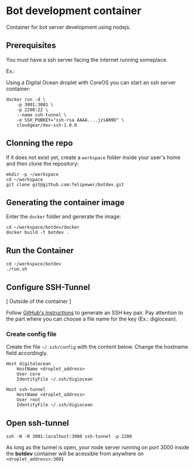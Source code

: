# Bot development container

Container for bot server development using nodejs.

## Prerequisites

You must have a ssh server facing the internet running someplace.

Ex.:

Using a Digital Ocean droplet with CoreOS you can start an ssh server container:

```
docker run -d \
    -p 3001:3001 \
    -p 2200:22 \
    --name ssh-tunnel \
    -e SSH_PUBKEY="ssh-rsa AAAA....jzsAN9D" \
    cloudgear/dev-ssh:1.0.0
```

## Clonning the repo

If it does not exist yet, create a `workspace` folder inside your user's home and then clone the repository:

```
mkdir -p ~/workspace
cd ~/workspace
git clone git@github.com:felipewer/botdev.git
```

## Generating the container image

Enter the `docker` folder and generate the image:

```
cd ~/workspace/botdev/docker
docker build -t botdev .
```

## Run the Container

```
cd ~/workspace/botdev
./run.sh
```

## Configure SSH-Tunnel

[ Outside of the container ]

Follow [GitHub's instructions](https://help.github.com/articles/generating-a-new-ssh-key-and-adding-it-to-the-ssh-agent/) to generate an SSH key pair. Pay attention to the part where you can choose a file name for the key (Ex.: digiocean).

### Create config file

Create the file `~/.ssh/config` with the content below. Change the hostname field accordingly.

```
Host digitalocean
    HostName <droplet_address>
    User core
    IdentityFile ~/.ssh/digiocean

Host ssh-tunnel
    HostName <droplet_address>
    User root
    IdentityFile ~/.ssh/digiocean
```

## Open ssh-tunnel

```
ssh -N -R 3001:localhost:3000 ssh-tunnel -p 2200
```

As long as the tunnel is open, your node server running on port 3000 inside the **botdev** container will be acessible from anywhere on `<droplet_address>:3001`
